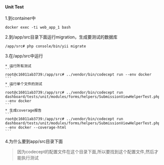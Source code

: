 #### Unit Test

1.到container中

```
docker exec -ti web_app_1 bash

```

2.到/app/src目录下面运行migration，生成要测试的数据库

```
/app/src# php console/bin/yii migrate
```

3.在/app/src中运行

    * 运行所有测试
    ```
    root@c16011ab3739:/app/src# ../vendor/bin/codecept run --env docker
    ```
    * 运行单个文件的测试
    ```
    root@c16011ab3739:/app/src# ../vendor/bin/codecept run dashboard/tests/unit/modules/forms/helpers/SubmissionViewHelperTest.php --env docker
    ```
    * 生成coverage报告
    ```
    root@c16011ab3739:/app/src# ../vendor/bin/codecept run dashboard/tests/unit/modules/forms/helpers/SubmissionViewHelperTest.php --env docker --coverage-html
    ```
    
4.为什么要到app/src目录下面

> 因为codecept的配置文件在这个目录下面,所以要找到这个配置文件,然后才能执行测试